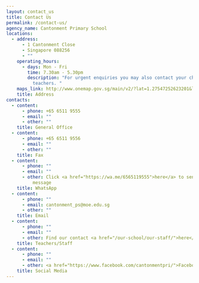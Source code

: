 ```yaml
---
layout: contact_us
title: Contact Us
permalink: /contact-us/
agency_name: Cantonment Primary School
locations:
  - address:
      - 1 Cantonment Close
      - Singapore 088256
      - ""
    operating_hours:
      - days: Mon - Fri
        time: 7.30am - 5.30pm
        description: "For urgent enquiries you may also contact your child's form
          teachers. "
    maps_link: http://www.onemap.gov.sg/main/v2/?lat=1.27547252623201&lng=103.839962631748
    title: Address
contacts:
  - content:
      - phone: +65 6511 9555
      - email: ""
      - other: ""
    title: General Office
  - content:
      - phone: +65 6511 9556
      - email: ""
      - other: ""
    title: Fax
  - content:
      - phone: ""
      - email: ""
      - other: Click <a href="https://wa.me/6565119555">here</a> to send a WhatsApp
          message
    title: WhatsApp
  - content:
      - phone: ""
      - email: cantonment_ps@moe.edu.sg
      - other: ""
    title: Email
  - content:
      - phone: ""
      - email: ""
      - other: Find our contact <a href="/our-school/our-staff/">here</a>
    title: Teachers/Staff
  - content:
      - phone: ""
      - email: ""
      - other: <a href="https://www.facebook.com/cantonmentpri/">Facebook</a>
    title: Social Media
---
```

